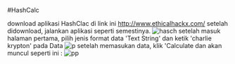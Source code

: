 #HashCalc

download aplikasi HashClac di link ini http://www.ethicalhackx.com/
setelah didownload, jalankan aplikasi seperti semestinya.
![hasch](https://github.com/user-attachments/assets/f7898e8c-e402-4d57-9e4a-193debb3910f)
setelah masuk halaman pertama, pilih jenis format data 'Text String' dan ketik 'charlie krypton' pada Data
![p](https://github.com/user-attachments/assets/df7276f3-f844-4871-b10d-11c9a8fe4ef5)
setelah memasukan data, klik 'Calculate dan akan muncul seperti ini :
![pp](https://github.com/user-attachments/assets/688d60d9-4cb9-4ab1-92fd-ac1fcc131495)
